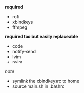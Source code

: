 **required**    
- rofi    
- xbindkeys    
- ffmpeg    

**required too but easily replaceable**    
- code    
- notify-send    
- lvim    
- nvim    


*note*    
- symlink the xbindkeysrc to home    
- source main.sh in .bashrc

